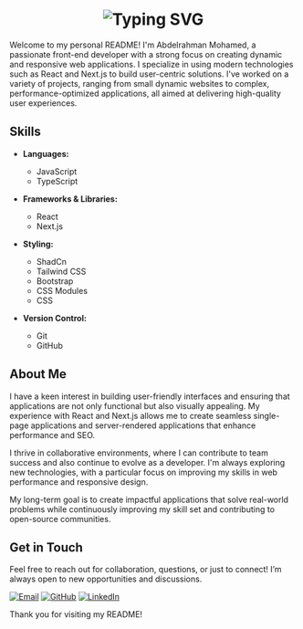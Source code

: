<h1 align="center">
<img src="https://readme-typing-svg.herokuapp.com?font=Fira+Code&size=75&duration=1500&pause=600&color=0CE82B&background=000000EE&center=true&vCenter=true&multiline=true&width=1920&height=384&lines=Hello+there!;My+name+is+Abdelrahman+Mohamed%2C;Welcome+to+my+README" alt="Typing SVG" />
</h1>

Welcome to my personal README! I'm Abdelrahman Mohamed, a passionate front-end developer with a strong focus on creating dynamic and responsive web applications. I specialize in using modern technologies such as React and Next.js to build user-centric solutions. I've worked on a variety of projects, ranging from small dynamic websites to complex, performance-optimized applications, all aimed at delivering high-quality user experiences.

## Skills

- **Languages:** 
  - JavaScript 
  - TypeScript 

- **Frameworks & Libraries:**
  - React 
  - Next.js 

- **Styling:** 
  - ShadCn 
  - Tailwind CSS 
  - Bootstrap 
  - CSS Modules 
  - CSS 

- **Version Control:**
  - Git 
  - GitHub 
  
## About Me

I have a keen interest in building user-friendly interfaces and ensuring that applications are not only functional but also visually appealing. My experience with React and Next.js allows me to create seamless single-page applications and server-rendered applications that enhance performance and SEO.

I thrive in collaborative environments, where I can contribute to team success and also continue to evolve as a developer. I'm always exploring new technologies, with a particular focus on improving my skills in web performance and responsive design.

My long-term goal is to create impactful applications that solve real-world problems while continuously improving my skill set and contributing to open-source communities.

## Get in Touch

Feel free to reach out for collaboration, questions, or just to connect! I’m always open to new opportunities and discussions.

[![Email](https://img.shields.io/badge/Email-abdelrahmanmohamedahmed07%40gmail.com-blue?style=flat)](mailto:abdelrahmanmohamedahmed07@gmail.com)
[![GitHub](https://img.shields.io/badge/GitHub-abdelrahman--mohammed1-black?style=flat)](https://github.com/abdelrahman-mohammed1)
[![LinkedIn](https://img.shields.io/badge/LinkedIn-abdelrahman--mohamed--ba6657218-blue?style=flat)](https://www.linkedin.com/in/abdelrahman-mohamed-ba6657218/)

Thank you for visiting my README!
